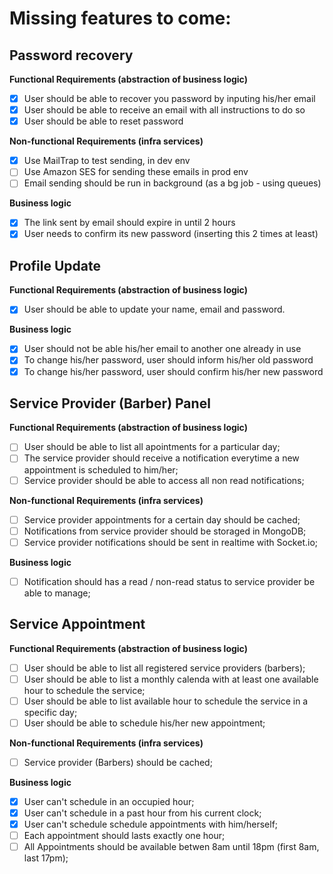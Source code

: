 # Missing features to come:

## Password recovery

**Functional Requirements (abstraction of business logic)**

* [x] User should be able to recover you password by inputing his/her email
* [x] User should be able to receive an email with all instructions to do so
* [x] User should be able to reset password

**Non-functional Requirements (infra services)**

* [x] Use MailTrap to test sending, in dev env
* [ ] Use Amazon SES for sending these emails in prod env
* [ ] Email sending should be run in background (as a bg job - using queues)

**Business logic**

* [x] The link sent by email should expire in until 2 hours
* [x] User needs to confirm its new password (inserting this 2 times at least)

## Profile Update

**Functional Requirements (abstraction of business logic)**

- [x] User should be able to update your name, email and password.

**Business logic**

* [x] User should not be able his/her email to another one already in use
* [x] To change his/her password, user should inform his/her old password
* [x] To change his/her password, user should confirm his/her new password

## Service Provider (Barber) Panel

**Functional Requirements (abstraction of business logic)**

* [ ] User should be able to list all apointments for a particular day;
* [ ] The service provider should receive a notification everytime a new appointment is scheduled to him/her;
* [ ] Service provider should be able to access all non read notifications;

**Non-functional Requirements (infra services)**

* [ ] Service provider appointments for a certain day should be cached;
* [ ] Notifications from service provider should be storaged in MongoDB;
* [ ] Service provider notifications should be sent in realtime with Socket.io;

**Business logic**

* [ ] Notification should has a read / non-read status to service provider be able to manage;

## Service Appointment

**Functional Requirements (abstraction of business logic)**

 - [ ] User should be able to list all registered service providers (barbers);
 - [ ] User should be able to list a monthly calenda with at least one available hour to schedule the service;
 - [ ] User should be able to list available hour to schedule the service in a specific day;
 - [ ] User should be able to schedule his/her new appointment;

**Non-functional Requirements (infra services)**

* [ ] Service provider (Barbers) should be cached;

**Business logic**

* [x] User can't schedule in an occupied hour;
* [x] User can't schedule in a past hour from his current clock;
* [x] User can't schedule schedule appointments with him/herself;
* [ ] Each appointment should lasts exactly one hour;
* [ ] All Appointments should be available betwen 8am until 18pm (first 8am, last 17pm);
